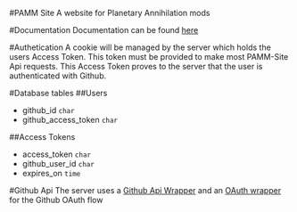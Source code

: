 #PAMM Site
A website for Planetary Annihilation mods

#Documentation
Documentation can be found [here](http://pamm-site.readme.io/)

#Authetication
A cookie will be managed by the server which holds the users Access Token.
This token must be provided to make most PAMM-Site Api requests. This Access
Token proves to the server that the user is authenticated with Github.

#Database tables
##Users
- github_id `char`
- github_access_token `char`

##Access Tokens
- access_token `char`
- github_user_id `char`
- expires_on `time`

#Github Api
The server uses a [Github Api Wrapper](https://github.com/michael/github) and
an [OAuth wrapper](https://github.com/ciaranj/node-oauth) for the Github OAuth flow
